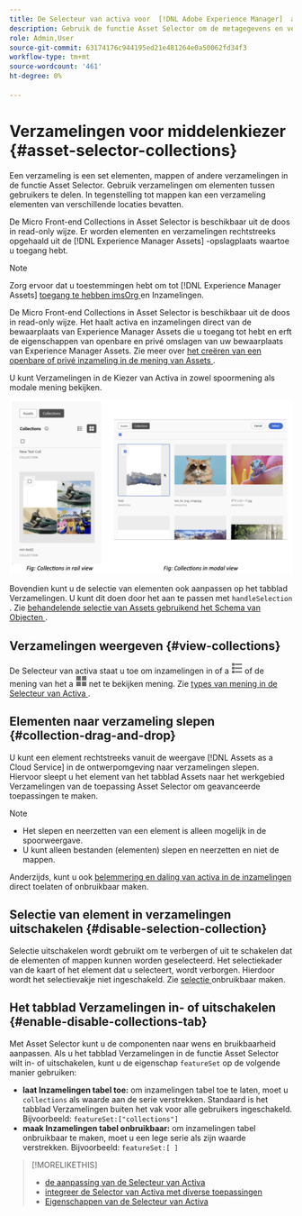 ```yaml
---
title: De Selecteur van activa voor  [!DNL Adobe Experience Manager]  als a  [!DNL Cloud Service]
description: Gebruik de functie Asset Selector om de metagegevens en vertoningen van elementen in uw toepassing te zoeken, te zoeken en op te halen.
role: Admin,User
source-git-commit: 63174176c944195ed21e481264e0a50062fd34f3
workflow-type: tm+mt
source-wordcount: '461'
ht-degree: 0%

---
```



# Verzamelingen voor middelenkiezer {#asset-selector-collections}

Een verzameling is een set elementen, mappen of andere verzamelingen in de functie Asset Selector. Gebruik verzamelingen om elementen tussen gebruikers te delen. In tegenstelling tot mappen kan een verzameling elementen van verschillende locaties bevatten.

De Micro Front-end Collections in Asset Selector is beschikbaar uit de doos in read-only wijze. Er worden elementen en verzamelingen rechtstreeks opgehaald uit de [!DNL Experience Manager Assets] -opslagplaats waartoe u toegang hebt.

>[!NOTE]
>
>Zorg ervoor dat u toestemmingen hebt om tot [!DNL Experience Manager Assets] [ toegang te hebben imsOrg ](/help/assets/asset-selector-properties.md) en Inzamelingen.

De Micro Front-end Collections in Asset Selector is beschikbaar uit de doos in read-only wijze. Het haalt activa en inzamelingen direct van de bewaarplaats van Experience Manager Assets die u toegang tot hebt en erft de eigenschappen van openbare en privé omslagen van uw bewaarplaats van Experience Manager Assets. Zie meer over [ het creëren van een openbare of privé inzameling in de mening van Assets ](/help/assets/manage-collections-assets-view.md#create-collection).

U kunt Verzamelingen in de Kiezer van Activa in zowel spoormening als modale mening bekijken.

![ Inzamelingen in spoormening ](assets/collections-rail-modal-view.png)

<!--
Additionally, you can [customize](/help/assets/asset-selector-customization.md) the `featureSet` property to enable or disable collections in Asset Selector. See [enable or disable Collections tab](#enable-disable-collections-tab).-->

Bovendien kunt u de selectie van elementen ook aanpassen op het tabblad Verzamelingen. U kunt dit doen door het aan te passen met `handleSelection` . Zie [ behandelende selectie van Assets gebruikend het Schema van Objecten ](/help/assets/asset-selector-customization.md#handling-selection).

## Verzamelingen weergeven {#view-collections}

De Selecteur van activa staat u toe om inzamelingen in of a ![ lijstmening ](assets/do-not-localize/list-view.png) of de mening van het a ![ net ](assets/do-not-localize/grid-view.png) net te bekijken mening. Zie [ types van mening in de Selecteur van Activa ](overview-asset-selector.md#types-of-view).

## Elementen naar verzameling slepen {#collection-drag-and-drop}

U kunt een element rechtstreeks vanuit de weergave [!DNL Assets as a Cloud Service] in de ontwerpomgeving naar verzamelingen slepen. Hiervoor sleept u het element van het tabblad Assets naar het werkgebied Verzamelingen van de toepassing Asset Selector om geavanceerde toepassingen te maken.

>[!NOTE]
>
>* Het slepen en neerzetten van een element is alleen mogelijk in de spoorweergave.
>* U kunt alleen bestanden (elementen) slepen en neerzetten en niet de mappen.

Anderzijds, kunt u ook [ belemmering en daling van activa in de inzamelingen ](asset-selector-customization.md#enable-disable-drag-and-drop) direct toelaten of onbruikbaar maken.

## Selectie van element in verzamelingen uitschakelen {#disable-selection-collection}

Selectie uitschakelen wordt gebruikt om te verbergen of uit te schakelen dat de elementen of mappen kunnen worden geselecteerd. Het selectiekader van de kaart of het element dat u selecteert, wordt verborgen. Hierdoor wordt het selectievakje niet ingeschakeld. Zie [ selectie ](/help/assets/asset-selector-customization.md#disable-selection) onbruikbaar maken.

## Het tabblad Verzamelingen in- of uitschakelen {#enable-disable-collections-tab}

Met Asset Selector kunt u de componenten naar wens en bruikbaarheid aanpassen. Als u het tabblad Verzamelingen in de functie Asset Selector wilt in- of uitschakelen, kunt u de eigenschap `featureSet` op de volgende manier gebruiken:

* **laat Inzamelingen tabel toe:** om inzamelingen tabel toe te laten, moet u `collections` als waarde aan de serie verstrekken. Standaard is het tabblad Verzamelingen buiten het vak voor alle gebruikers ingeschakeld. Bijvoorbeeld: `featureSet:["collections"]`
* **maak Inzamelingen tabel onbruikbaar:** om inzamelingen tabel onbruikbaar te maken, moet u een lege serie als zijn waarde verstrekken. Bijvoorbeeld: `featureSet:[ ]`

>[!MORELIKETHIS]
>
>* [ de aanpassing van de Selecteur van Activa ](/help/assets/asset-selector-customization.md)
>* [ integreer de Selector van Activa met diverse toepassingen ](/help/assets/integrate-asset-selector.md)
>* [ Eigenschappen van de Selecteur van Activa ](/help/assets/asset-selector-properties.md)

